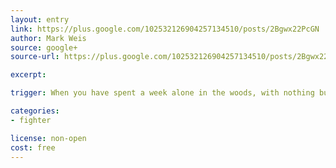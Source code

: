 ```yaml
---
layout: entry
link: https://plus.google.com/102532126904257134510/posts/2Bgwx22PcGN
author: Mark Weis
source: google+
source-url: https://plus.google.com/102532126904257134510/posts/2Bgwx22PcGN

excerpt:

trigger: When you have spent a week alone in the woods, with nothing but your wits and your  bare hands...

categories:
- fighter

license: non-open
cost: free
---
```

